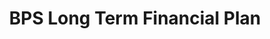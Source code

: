 ---
layout: bos_content
permalink: /featured-analysis/bps-long-term-financial-plan/
title: BPS Long Term Financial Plan
components:
- breadcrumbs:
  - title: Home
    url: "/"
  - title: Budget
    url: "/budget"
  - title: Featured Analysis
    url: "/featured-analysis/"
  - current: BPS Long Term Financial Plan
  - published: 4/13/17
- intro:
  - title: BPS long term financial Plan
    short_desc: >
      
    description: >
      
    sidebar_menu: true    
- text_block:
---